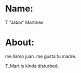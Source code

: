 
<h1>Name:</h1>
<p>T "Jaboi" Martines</p>
<h1>About:</h1>
<p>me llamo juan. me gusta tu madre.</p>

T_Mart is kinda disturbed.
